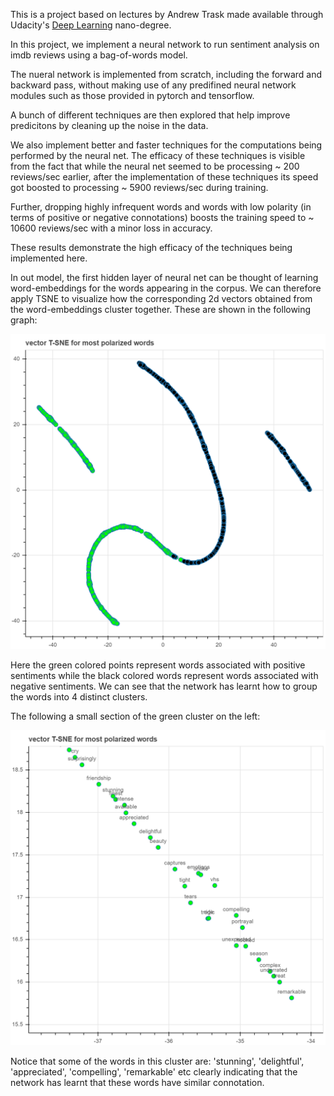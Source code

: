 This is a project based on lectures by Andrew Trask made available through Udacity's [Deep Learning](https://www.udacity.com/course/deep-learning-nanodegree--nd101?utm_source=gsem_brand&utm_medium=ads_r&utm_campaign=8301633093_c&utm_term=85164669043_sa&utm_keyword=%2Budacity%20%2Bdeep%20%2Blearning_b&gclid=CjwKCAjw3-bzBRBhEiwAgnnLCoY40vok0vD2NW-hwfkFVG80e0M1AH0jXSMwqNPptU0n-URjm4PuthoCVFYQAvD_BwE) nano-degree. 

In this project, we implement a neural network to run sentiment analysis on imdb reviews using a bag-of-words model. 

The nueral network is implemented from scratch, including the forward and backward pass, without making use of any predifined neural network modules such as those provided in pytorch and tensorflow. 

A bunch of different techniques are then explored that help improve predicitons by cleaning up the noise in the data. 

We also implement better and faster techniques for the computations being performed by the neural net. The efficacy of these techniques is visible from the fact that while the neural net seemed to be processing ~ 200 reviews/sec  earlier, after the implementation of these techniques its speed got boosted to processing ~ 5900 reviews/sec during training. 

Further, dropping highly infrequent words and words with low polarity (in terms of positive or negative connotations) boosts the training speed to ~ 10600 reviews/sec with a minor loss in accuracy. 

These results demonstrate the high efficacy of the techniques being implemented here. 

In out model, the first hidden layer of neural net can be thought of learning word-embeddings for the words appearing in the corpus. We can therefore apply TSNE to visualize how the corresponding 2d vectors obtained from the word-embeddings cluster together. These are shown in the following graph:

![clustering of words](graph_imgs/bokeh_plot_sentiment_network.png)

Here the green colored points represent words associated with positive sentiments while the black colored words represent words associated with negative sentiments. We can see that the network has learnt how to group the words into 4 distinct clusters. 

The following a small section of the green cluster on the left:

![words in the left green cluster](graph_imgs/bokeh_plot_positive.png)

Notice that some of the words in this cluster are: 'stunning', 'delightful', 'appreciated', 'compelling', 'remarkable' etc clearly indicating that the network has learnt that these words have similar connotation. 